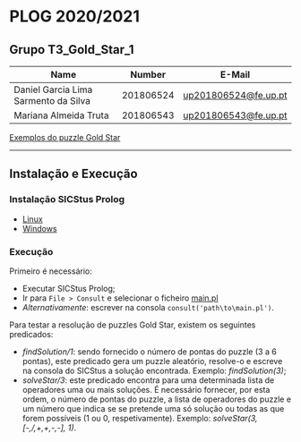 # PLOG 2020/2021  

## Grupo T3_Gold_Star_1

| Name             | Number    | E-Mail             |
| ---------------- | --------- | ------------------ |
| Daniel Garcia Lima Sarmento da Silva    | 201806524 |up201806524@fe.up.pt|
| Mariana Almeida Truta    | 201806543 |up201806543@fe.up.pt|

[Exemplos do puzzle Gold Star](https://erich-friedman.github.io/puzzle/star/)

----

## Instalação e Execução

### Instalação SICStus Prolog

* [Linux](https://sicstus.sics.se/download4.html#unix)
* [Windows](https://sicstus.sics.se/download4.html#win32)

### Execução

Primeiro é necessário:

* Executar SICStus Prolog;
* Ir para `File > Consult` e selecionar o ficheiro [main.pl](main.pl)
* *Alternativamente*: escrever na consola `consult('path\to\main.pl')`.

Para testar a resolução de puzzles Gold Star, existem os seguintes predicados:

* *findSolution/1*: sendo fornecido o número de pontas do puzzle (3 a 6 pontas), este predicado gera um puzzle aleatório, resolve-o e escreve na consola do SICStus a solução encontrada. Exemplo: *findSolution(3)*;
* *solveStar/3*: este predicado encontra para uma determinada lista de operadores uma ou mais soluções. É necessário fornecer, por esta ordem, o número de pontas do puzzle, a lista de operadores do puzzle e um número que indica se se pretende uma só solução ou todas as que forem possíveis (1 ou 0, respetivamente). Exemplo: *solveStar(3, [-,/,+,+,-,-], 1)*.
